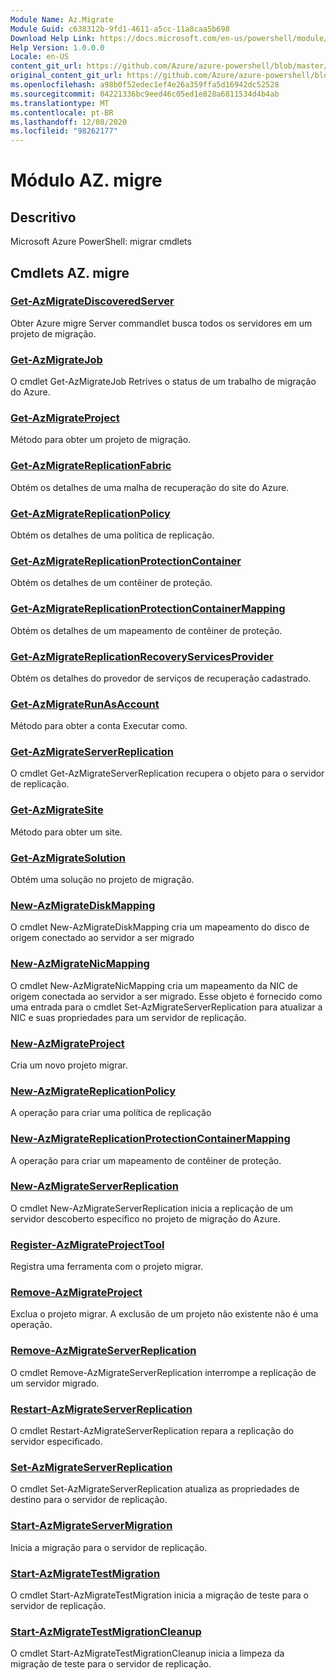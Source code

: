 ```yaml
---
Module Name: Az.Migrate
Module Guid: c638312b-9fd1-4611-a5cc-11a8caa5b698
Download Help Link: https://docs.microsoft.com/en-us/powershell/module/az.migrate
Help Version: 1.0.0.0
Locale: en-US
content_git_url: https://github.com/Azure/azure-powershell/blob/master/src/Migrate/help/Az.Migrate.md
original_content_git_url: https://github.com/Azure/azure-powershell/blob/master/src/Migrate/help/Az.Migrate.md
ms.openlocfilehash: a98b0f52edec1ef4e26a359ffa5d16942dc52528
ms.sourcegitcommit: 04221336bc9eed46c05ed1e828a6811534d4b4ab
ms.translationtype: MT
ms.contentlocale: pt-BR
ms.lasthandoff: 12/08/2020
ms.locfileid: "98262177"
---
```

# Módulo AZ. migre
## Descritivo
Microsoft Azure PowerShell: migrar cmdlets

## Cmdlets AZ. migre
### [Get-AzMigrateDiscoveredServer](Get-AzMigrateDiscoveredServer.md)
Obter Azure migre Server commandlet busca todos os servidores em um projeto de migração.

### [Get-AzMigrateJob](Get-AzMigrateJob.md)
O cmdlet Get-AzMigrateJob Retrives o status de um trabalho de migração do Azure.

### [Get-AzMigrateProject](Get-AzMigrateProject.md)
Método para obter um projeto de migração.

### [Get-AzMigrateReplicationFabric](Get-AzMigrateReplicationFabric.md)
Obtém os detalhes de uma malha de recuperação do site do Azure.

### [Get-AzMigrateReplicationPolicy](Get-AzMigrateReplicationPolicy.md)
Obtém os detalhes de uma política de replicação.

### [Get-AzMigrateReplicationProtectionContainer](Get-AzMigrateReplicationProtectionContainer.md)
Obtém os detalhes de um contêiner de proteção.

### [Get-AzMigrateReplicationProtectionContainerMapping](Get-AzMigrateReplicationProtectionContainerMapping.md)
Obtém os detalhes de um mapeamento de contêiner de proteção.

### [Get-AzMigrateReplicationRecoveryServicesProvider](Get-AzMigrateReplicationRecoveryServicesProvider.md)
Obtém os detalhes do provedor de serviços de recuperação cadastrado.

### [Get-AzMigrateRunAsAccount](Get-AzMigrateRunAsAccount.md)
Método para obter a conta Executar como.

### [Get-AzMigrateServerReplication](Get-AzMigrateServerReplication.md)
O cmdlet Get-AzMigrateServerReplication recupera o objeto para o servidor de replicação.

### [Get-AzMigrateSite](Get-AzMigrateSite.md)
Método para obter um site.

### [Get-AzMigrateSolution](Get-AzMigrateSolution.md)
Obtém uma solução no projeto de migração.

### [New-AzMigrateDiskMapping](New-AzMigrateDiskMapping.md)
O cmdlet New-AzMigrateDiskMapping cria um mapeamento do disco de origem conectado ao servidor a ser migrado

### [New-AzMigrateNicMapping](New-AzMigrateNicMapping.md)
O cmdlet New-AzMigrateNicMapping cria um mapeamento da NIC de origem conectada ao servidor a ser migrado.
Esse objeto é fornecido como uma entrada para o cmdlet Set-AzMigrateServerReplication para atualizar a NIC e suas propriedades para um servidor de replicação.

### [New-AzMigrateProject](New-AzMigrateProject.md)
Cria um novo projeto migrar.

### [New-AzMigrateReplicationPolicy](New-AzMigrateReplicationPolicy.md)
A operação para criar uma política de replicação

### [New-AzMigrateReplicationProtectionContainerMapping](New-AzMigrateReplicationProtectionContainerMapping.md)
A operação para criar um mapeamento de contêiner de proteção.

### [New-AzMigrateServerReplication](New-AzMigrateServerReplication.md)
O cmdlet New-AzMigrateServerReplication inicia a replicação de um servidor descoberto específico no projeto de migração do Azure.

### [Register-AzMigrateProjectTool](Register-AzMigrateProjectTool.md)
Registra uma ferramenta com o projeto migrar.

### [Remove-AzMigrateProject](Remove-AzMigrateProject.md)
Exclua o projeto migrar.
A exclusão de um projeto não existente não é uma operação.

### [Remove-AzMigrateServerReplication](Remove-AzMigrateServerReplication.md)
O cmdlet Remove-AzMigrateServerReplication interrompe a replicação de um servidor migrado.

### [Restart-AzMigrateServerReplication](Restart-AzMigrateServerReplication.md)
O cmdlet Restart-AzMigrateServerReplication repara a replicação do servidor especificado.

### [Set-AzMigrateServerReplication](Set-AzMigrateServerReplication.md)
O cmdlet Set-AzMigrateServerReplication atualiza as propriedades de destino para o servidor de replicação.

### [Start-AzMigrateServerMigration](Start-AzMigrateServerMigration.md)
Inicia a migração para o servidor de replicação.

### [Start-AzMigrateTestMigration](Start-AzMigrateTestMigration.md)
O cmdlet Start-AzMigrateTestMigration inicia a migração de teste para o servidor de replicação.

### [Start-AzMigrateTestMigrationCleanup](Start-AzMigrateTestMigrationCleanup.md)
O cmdlet Start-AzMigrateTestMigrationCleanup inicia a limpeza da migração de teste para o servidor de replicação.


